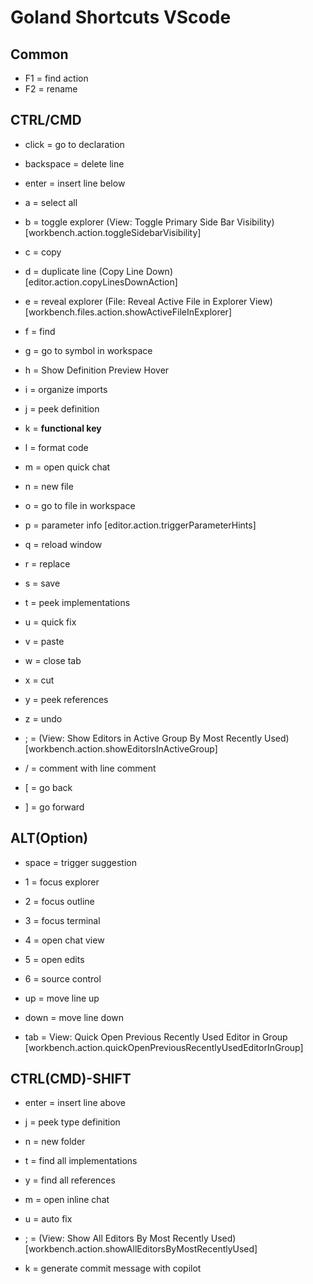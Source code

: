 # Goland Shortcuts VScode

## Common

- F1 = find action
- F2 = rename

## CTRL/CMD

- click = go to declaration
- backspace = delete line
- enter = insert line below

- a = select all
- b = toggle explorer (View: Toggle Primary Side Bar Visibility) [workbench.action.toggleSidebarVisibility]
- c = copy
- d = duplicate line (Copy Line Down) [editor.action.copyLinesDownAction]
- e = reveal explorer (File: Reveal Active File in Explorer View) [workbench.files.action.showActiveFileInExplorer]
- f = find
- g = go to symbol in workspace
- h = Show Definition Preview Hover
- i = organize imports
- j = peek definition
- k = **functional key**
- l = format code
- m = open quick chat
- n = new file
- o = go to file in workspace
- p = parameter info [editor.action.triggerParameterHints]
- q = reload window
- r = replace
- s = save
- t = peek implementations
- u = quick fix
- v = paste
- w = close tab
- x = cut
- y = peek references
- z = undo
- ; = (View: Show Editors in Active Group By Most Recently Used) [workbench.action.showEditorsInActiveGroup]

- / = comment with line comment
- [ = go back
- ] = go forward

## ALT(Option)

- space = trigger suggestion

- 1 = focus explorer
- 2 = focus outline
- 3 = focus terminal
- 4 = open chat view
- 5 = open edits
- 6 = source control

- up = move line up
- down = move line down
- tab = View: Quick Open Previous Recently Used Editor in Group [workbench.action.quickOpenPreviousRecentlyUsedEditorInGroup]

## CTRL(CMD)-SHIFT

- enter = insert line above

- j = peek type definition
- n = new folder
- t = find all implementations
- y = find all references
- m = open inline chat
- u = auto fix
- ; = (View: Show All Editors By Most Recently Used) [workbench.action.showAllEditorsByMostRecentlyUsed]
- k = generate commit message with copilot
